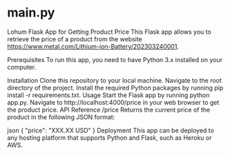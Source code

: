 # main.py
Lohum
Flask App for Getting Product Price
This Flask app allows you to retrieve the price of a product from the website https://www.metal.com/Lithium-ion-Battery/202303240001.

Prerequisites
To run this app, you need to have Python 3.x installed on your computer.

Installation
Clone this repository to your local machine.
Navigate to the root directory of the project.
Install the required Python packages by running pip install -r requirements.txt.
Usage
Start the Flask app by running python app.py.
Navigate to http://localhost:4000/price in your web browser to get the product price.
API Reference
/price
Returns the current price of the product in the following JSON format:

json
{
    "price": "XXX.XX USD"
}
Deployment
This app can be deployed to any hosting platform that supports Python and Flask, such as Heroku or AWS.
